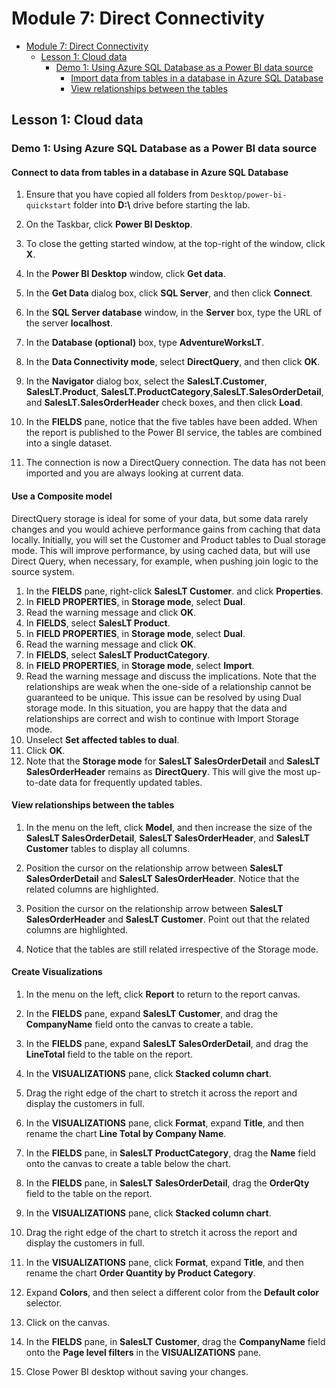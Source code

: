 # Module 7: Direct Connectivity

- [Module 7: Direct Connectivity](#module-7-direct-connectivity)
  - [Lesson 1: Cloud data](#lesson-1-cloud-data)
    - [Demo 1: Using Azure SQL Database as a Power BI data source](#demo-1-using-azure-sql-database-as-a-power-bi-data-source)
      - [Import data from tables in a database in Azure SQL Database](#import-data-from-tables-in-a-database-in-azure-sql-database)
      - [View relationships between the tables](#view-relationships-between-the-tables)


## Lesson 1: Cloud data

### Demo 1: Using Azure SQL Database as a Power BI data source

#### Connect to data from tables in a database in Azure SQL Database

1. Ensure that you have copied all folders from `Desktop/power-bi-quickstart` folder into **D:\\** drive before starting the lab.

2. On the Taskbar, click **Power BI Desktop**.

3. To close the getting started window, at the top-right of the window, click **X**.

6. In the **Power BI Desktop** window, click **Get data**.

7. In the **Get Data** dialog box, click **SQL Server**, and then click **Connect**.

8. In the **SQL Server database** window, in the **Server** box, type the URL of the server **localhost**.

9. In the **Database (optional)** box, type **AdventureWorksLT**.

10. In the **Data Connectivity mode**, select **DirectQuery**, and then click **OK**.

13. In the **Navigator** dialog box, select the **SalesLT.Customer**, **SalesLT.Product**, **SalesLT.ProductCategory**,**SalesLT.SalesOrderDetail**, and **SalesLT.SalesOrderHeader** check boxes, and then click **Load**.

14. In the **FIELDS** pane, notice that the five tables have been added. When the report is published to the Power BI service, the tables are combined into a single dataset.
15. The connection is now a DirectQuery connection. The data has not been imported and you are always looking at current data.

#### Use a Composite model

DirectQuery storage is ideal for some of your data, but some data rarely changes and you would achieve performance gains from caching that data locally. Initially, you will set the Customer and Product tables to Dual storage mode. This will improve performance, by using cached data, but will use Direct Query, when necessary, for example, when pushing join logic to the source system.

1. In the **FIELDS** pane, right-click **SalesLT Customer**. and click **Properties**.
1. In **FIELD PROPERTIES**, in **Storage mode**, select **Dual**.
1. Read the warning message and click **OK**.
1. In **FIELDS**, select **SalesLT Product**.
1. In **FIELD PROPERTIES**, in **Storage mode**, select **Dual**.
1. Read the warning message and click **OK**.
1. In **FIELDS**, select **SalesLT ProductCategory**.
1. In **FIELD PROPERTIES**, in **Storage mode**, select **Import**.
1. Read the warning message and discuss the implications. Note that the relationships are weak when the one-side of a relationship cannot be guaranteed to be unique. This issue can be resolved by using Dual storage mode. In this situation, you are happy that the data and relationships are correct and wish to continue with Import Storage mode.
1. Unselect **Set affected tables to dual**.
1. Click **OK**.
1. Note that the **Storage mode** for **SalesLT SalesOrderDetail** and **SalesLT SalesOrderHeader** remains as **DirectQuery**. This will give the most up-to-date data for frequently updated tables.

#### View relationships between the tables

1. In the menu on the left, click **Model**, and then increase the size of the **SalesLT SalesOrderDetail**, **SalesLT SalesOrderHeader**, and **SalesLT Customer** tables to display all columns.

2. Position the cursor on the relationship arrow between **SalesLT SalesOrderDetail** and **SalesLT SalesOrderHeader**. Notice that the related columns are highlighted.

3. Position the cursor on the relationship arrow between **SalesLT SalesOrderHeader** and **SalesLT Customer**. Point out that the related columns are highlighted.
1. Notice that the tables are still related irrespective of the Storage mode.

#### Create Visualizations

1. In the menu on the left, click **Report** to return to the report canvas.

1. In the **FIELDS** pane, expand **SalesLT Customer**, and drag the **CompanyName** field onto the canvas to create a table.

1. In the **FIELDS** pane, expand **SalesLT SalesOrderDetail**, and drag the **LineTotal** field to the table on the report.

1. In the **VISUALIZATIONS** pane, click **Stacked column chart**.

1. Drag the right edge of the chart to stretch it across the report and display the customers in full.

1. In the **VISUALIZATIONS** pane, click **Format**, expand **Title**, and then rename the chart **Line Total by Company Name**.

1. In the **FIELDS** pane, in **SalesLT ProductCategory**, drag the **Name** field onto the canvas to create a table below the chart.

1. In the **FIELDS** pane, in **SalesLT SalesOrderDetail**, drag the **OrderQty** field to the table on the report.

1. In the **VISUALIZATIONS** pane, click **Stacked column chart**.

1. Drag the right edge of the chart to stretch it across the report and display the customers in full.

1. In the **VISUALIZATIONS** pane, click **Format**, expand **Title**, and then rename the chart **Order Quantity by Product Category**.

1. Expand **Colors**, and then select a different color from the **Default color** selector.

1. Click on the canvas.

1. In the **FIELDS** pane, in **SalesLT Customer**, drag the **CompanyName** field onto the **Page level filters** in the **VISUALIZATIONS** pane.

1. Close Power BI desktop without saving your changes.
